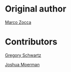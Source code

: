 # Original author 

[Marco Zocca](https://github.com/ocramz)

# Contributors

[Gregory Schwartz](https://github.com/GregorySchwartz)

[Joshua Moerman](https://github.com/Jaxan)
